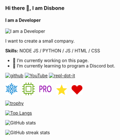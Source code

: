### Hi there 👋, I am Disbone
#### I am a Developer
![I am a Developer](https://cdn.discordapp.com/attachments/1296487162694340644/1303062726909624392/Background.png?ex=672a633b&is=672911bb&hm=1266c239f01901421e0f5879d79d87c5018225c7b992a778f586accd07c58247&)

I want to create a small company.

**Skills:** NODE JS / PYTHON / JS / HTML / CSS

- 🔭 I’m currently working on this page.
- 🌱 I’m currently learning to program a Discord bot.

[<img src='https://cdn.jsdelivr.net/npm/simple-icons@3.0.1/icons/github.svg' alt='github' height='40'>](https://github.com/disbonestudio)  [<img src='https://cdn.jsdelivr.net/npm/simple-icons@3.0.1/icons/youtube.svg' alt='YouTube' height='40'>](https://www.youtube.com/channel/DisbonStudio)  [<img src='https://cdn.jsdelivr.net/npm/simple-icons@3.0.1/icons/repl-dot-it.svg' alt='repl-dot-it' height='40'>](https://replit.com/@disbonstudio)  

<a href='https://archiveprogram.github.com/'><img src='https://raw.githubusercontent.com/acervenky/animated-github-badges/master/assets/acbadge.gif' width='40' height='40'></a> <a href='https://docs.github.com/en/developers'><img src='https://raw.githubusercontent.com/acervenky/animated-github-badges/master/assets/devbadge.gif' width='40' height='40'></a> <a href='https://github.com/pricing'><img src='https://raw.githubusercontent.com/acervenky/animated-github-badges/master/assets/pro.gif' width='40' height='40'></a> <a href='https://stars.github.com/'><img src='https://raw.githubusercontent.com/acervenky/animated-github-badges/master/assets/starbadge.gif' width='35' height='35'></a> <a href='https://docs.github.com/en/github/supporting-the-open-source-community-with-github-sponsors'><img src='https://raw.githubusercontent.com/acervenky/animated-github-badges/master/assets/sponsorbadge.gif' width='35' height='35'></a> 

[![trophy](https://github-profile-trophy.vercel.app/?username=disbonestudio&theme=darkhub)](https://github.com/ryo-ma/github-profile-trophy)

[![Top Langs](https://github-readme-stats.vercel.app/api/top-langs/?username=disbonestudio&theme=dark)](https://github.com/anuraghazra/github-readme-stats)

![GitHub stats](https://github-readme-stats.vercel.app/api?username=disbonestudio&show_icons=true&count_private=true&theme=dark)  

![GitHub streak stats](https://streak-stats.demolab.com/?user=disbonestudio&theme=dark)
